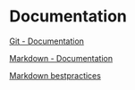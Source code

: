 # Documentation 
[Git - Documentation](https://git-scm.com/doc)

[Markdown - Documentation](https://guides.github.com/features/mastering-markdown)

[Markdown bestpractices](https://www.markdownguide.org/basic-syntax/)  

